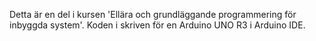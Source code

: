 Detta är en del i kursen 'Ellära och grundläggande programmering för inbyggda system'. Koden i skriven för en Arduino UNO R3 i Arduino IDE.
